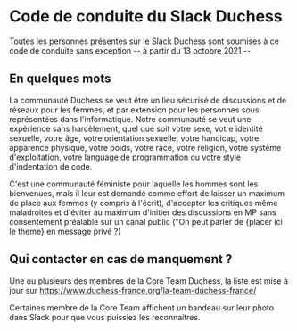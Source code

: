 # Code de conduite du Slack Duchess

Toutes les personnes présentes sur le Slack Duchess sont soumises à ce code de conduite sans exception -- à partir du 13 octobre 2021 --

## En quelques mots

La communauté Duchess se veut être un lieu sécurisé de discussions et de réseaux pour les femmes, et par extension pour les personnes sous représentées dans l'informatique. Notre communauté se veut une expérience sans harcèlement, quel que soit votre sexe, votre identité sexuelle, votre âge, votre orientation sexuelle, votre handicap, votre apparence physique, votre poids, votre race, votre religion, votre système d'exploitation, votre language de programmation ou votre style d'indentation de code.

C'est une communauté féministe pour laquelle les hommes sont les bienvenues, mais il leur est demandé comme effort de laisser un maximum de place aux femmes (y compris à l'écrit), d'accepter les critiques même maladroites et d'éviter au maximum d'initier des discussions en MP sans consentement préalable sur un canal public ("On peut parler de {placer ici le theme} en message privé ?)

## Qui contacter en cas de manquement ?

Une ou plusieurs des membres de la Core Team Duchess, la liste est mise à jour sur https://www.duchess-france.org/la-team-duchess-france/

Certaines membre de la Core Team affichent un bandeau sur leur photo dans Slack pour que vous puissiez les reconnaitres.

